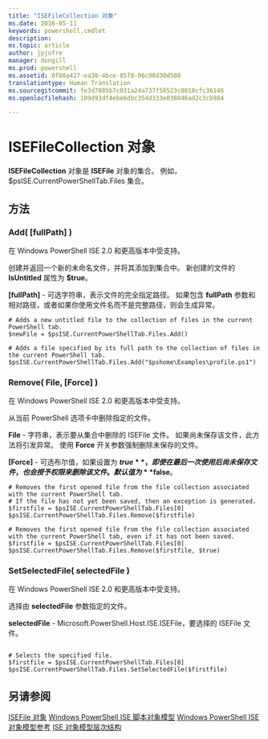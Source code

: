 ```yaml
---
title: "ISEFileCollection 对象"
ms.date: 2016-05-11
keywords: powershell,cmdlet
description: 
ms.topic: article
author: jpjofre
manager: dongill
ms.prod: powershell
ms.assetid: 0f86a427-ea38-4bce-85f8-06c98d30d508
translationtype: Human Translation
ms.sourcegitcommit: fe3d7885b7c031a24a737f58523c8018cfc36146
ms.openlocfilehash: 109d93df4ebe6dbc354d333e038846ad2c3cb984

---
```


# ISEFileCollection 对象
  **ISEFileCollection** 对象是 **ISEFile** 对象的集合。 例如，$psISE.CurrentPowerShellTab.Files 集合。

## 方法

### Add\( \[fullPath\] \)
  在 Windows PowerShell ISE 2.0 和更高版本中受支持。 

 创建并返回一个新的未命名文件，并将其添加到集合中。 新创建的文件的 **IsUntitled** 属性为 **$true**。

 **\[fullPath\]** - 可选字符串，表示文件的完全指定路径。 如果包含 **fullPath** 参数和相对路径，或者如果你使用文件名而不是完整路径，则会生成异常。

```
# Adds a new untitled file to the collection of files in the current PowerShell tab.
$newFile = $psISE.CurrentPowerShellTab.Files.Add()

# Adds a file specified by its full path to the collection of files in the current PowerShell tab.
$psISE.CurrentPowerShellTab.Files.Add("$pshome\Examples\profile.ps1")

```

### Remove\( File, \[Force\] \)
  在 Windows PowerShell ISE 2.0 和更高版本中受支持。 

 从当前 PowerShell 选项卡中删除指定的文件。

 **File** - 字符串，表示要从集合中删除的 ISEFile 文件。 如果尚未保存该文件，此方法将引发异常。 使用 **Force** 开关参数强制删除未保存的文件。

 **\[Force\]** - 可选布尔值，如果设置为 **$true**，即使在最后一次使用后尚未保存文件，也会授予权限来删除该文件。 默认值为 **$false**。

```
# Removes the first opened file from the file collection associated with the current PowerShell tab.
# If the file has not yet been saved, then an exception is generated.
$firstfile = $psISE.CurrentPowerShellTab.Files[0]
$psISE.CurrentPowerShellTab.Files.Remove($firstfile)

# Removes the first opened file from the file collection associated with the current PowerShell tab, even if it has not been saved.
$firstfile = $psISE.CurrentPowerShellTab.Files[0]
$psISE.CurrentPowerShellTab.Files.Remove($firstfile, $true)
```

### SetSelectedFile\( selectedFile \)
  在 Windows PowerShell ISE 2.0 和更高版本中受支持。 

 选择由 **selectedFile** 参数指定的文件。

 **selectedFile** - Microsoft.PowerShell.Host.ISE.ISEFile，要选择的 ISEFile 文件。

```

# Selects the specified file.
$firstfile = $psISE.CurrentPowerShellTab.Files[0]
$psISE.CurrentPowerShellTab.Files.SetSelectedFile($firstfile)

```

## 另请参阅
 [ISEFile 对象](The-ISEFile-Object.md) 
 [Windows PowerShell ISE 脚本对象模型](The-Windows-PowerShell-ISE-Scripting-Object-Model.md) 
 [Windows PowerShell ISE 对象模型参考](Windows-PowerShell-ISE-Object-Model-Reference.md) 
 [ISE 对象模型层次结构](The-ISE-Object-Model-Hierarchy.md)

  



<!--HONumber=Oct16_HO1-->


